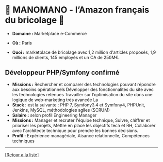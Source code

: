 # 🔨 MANOMANO - l’Amazon français du bricolage 🔨

- **Domaine :** Marketplace e-Commerce

- **Où :** Paris
- **Quoi :** marketplace de bricolage avec 1,2 million d'articles proposés, 1,9 millions de clients, 145 employés et un CA de 250M€.

## Développeur PHP/Symfony confirmé

- **Missions :** Rechercher et comparer des technologies pouvant répondre aux besoins opérationnels Développer des fonctionnalités du site avec les technologies retenues Travailler sur l’optimisation du site dans une logique de web-marketing très avancée La
- **Stack :** est la suivante : PHP 7, Symfony3.4 et Symfony4, PHPUnit, Jenkins, MySQL, méthodologies agiles (SCRUM)
- **Salaire :** selon profil
Engineering Manager
- **Missions :** Manager et recruter l'équipe technique, Suivre, chiffrer et prioriser les projets, Mettre en place les objectifs tech et RH, Collaborer avec l'architecte technique pour prendre les bonnes décisions.
- **Profil :** Expérience managériale, Aisance relationnelle, Compétences techniques

----
<a href="https://github.com/jlondiche/job-board-php/blob/master/00README.md">[Retour a la liste]</a>